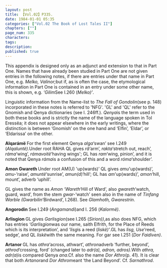 ```yaml
---
layout: post
title: 【Vol.02】P335.
date: 1984-01-01 05:35
categories: ["Vol.02 The Book of Lost Tales II"]
chapters: [""]
page_num: 335
characters: 
tags: 
description: 
published: true
---
```


<p style="text-indent: 0;">
This appendix is designed only as an adjunct and extension to that in Part One. Names that have already been studied in Part One are not given entries in the following notes, if there are entries under that name in Part One, e.g. <I>Melko, Valinor;</I>but if, as is often the case, the etymological information in Part One is contained in an entry under some other name, this is shown, e.g. <I>‘Gilim</I>See I.260 (<I>Melko)’</I>.
</p>

Linguistic information from the Name-list to <I>The Fall of Gondolin</I>(see p. 148) incorporated in these notes is referred to 'NFG'. 'GL' and 'QL' refer to the Gnomish and Qenya dictionaries (see I. 246ff.). <I>Qenya</I>is the term used in both these books and is strictly the name of the language spoken in Tol Eressëa; it does not appear elsewhere in the early writings, where the distinction is between ‘Gnomish’ on the one hand and ‘Elfin’, ‘Eldar’, or ‘Eldarissa’ on the other.

<B>Alqarámë   </B>For the first element Qenya <I>alga</I>‘swan’ see I.249 (<I>Alqaluntë)</I>.Under root RAHA QL gives <I>râ</I>‘arm’, <I>rakta</I>‘stretch out, reach’, <I>ráma</I>‘wing’, <I>rámavoitë</I>‘having wings'; GL has <I>ram</I>‘wing, pinion’, and it is noted that Qenya <I>ráma</I>is a confusion of this and a word <I>róma</I>‘shoulder’.

<B>Amon  Gwareth </B>Under root AM(U) 'up(wards)’ QL gives <I>amu</I>'up(wards)’, <I>amu-</I>‘raise’, <I>amuntë</I>‘sunrise’, <I>amun(d</I>)‘hill’; GL has <I>am</I>'up(wards)’, <I>amon</I>‘hill, mount’, adverb ‘uphill’.

GL gives the name as <I>Amon ‘Wareth</I>‘Hill of Ward’, also <I>gwareth</I>‘watch, guard, ward’, from the stem <I>gwar-</I>‘watch’ seen also in the name of <I>Tinfang Warble (Gwarbilin</I>‘Birdward’, I.268). See <I>Glamhoth, Gwarestrin</I>.

<B>Angorodin    </B>See I.249 (<I>Angamandi</I>)and I. 256 (<I>Kalormë)</I>.

<B>Arlisgion    </B>GL gives <I>Garlisgion</I>(see I.265 (<I>Sirion))</I>,as also does NFG, which has entries <I>‘Garlisgion</I>was our name, saith Elfrith, for the Place of Reeds which is its interpretation’, and <I>‘lisg</I>is a reed (<I>liskë)’</I>.GL has <I>lisg, Use</I>‘reed, sedge’, and QL <I>liskë</I>with the same meaning. For gar see I.251 (<I>Dor Faidiven)</I>.

<B>Artanor    </B>GL has <I>athra</I>‘across, athwart’, <I>athron</I>adverb ‘further, beyond’, <I>athrod</I>‘crossing, ford’ (changed later to <I>adr(a), adron, adros)</I>.With <I>athra, adr(a</I>)is compared Qenya <I>ana</I>.Cf. also the name <I>Dor Athro</I>(p. 41). It is clear that both <I>Artanor</I>and <I>Dor Athro</I>meant ‘the Land Beyond’. Cf. <I>Sarnathrod</I>.

